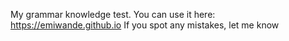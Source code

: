 My grammar knowledge test.
You can use it here: https://emiwande.github.io
If you spot any mistakes, let me know
